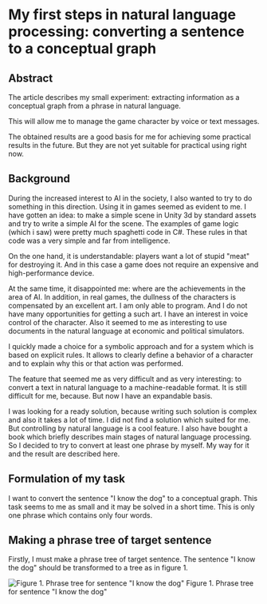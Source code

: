 # My first steps in natural language processing: converting a sentence to a conceptual graph

## Abstract
The article describes my small experiment: extracting information as a conceptual graph from a phrase in natural language. 

This will allow me to manage the game character by voice or text messages. 

The obtained results are a good basis for me for achieving some practical results in the future. 
But they are not yet suitable for practical using right now.

## Background
During the increased interest to AI in the society, I also wanted to try to do something in this direction. 
Using it in games seemed as evident to me. 
I have gotten an idea: to make a simple scene in Unity 3d by standard assets and try to write a simple AI for the scene. 
The examples of game logic (which i saw) were pretty much spaghetti code in C#. 
These rules in that code was a very simple and far from intelligence. 

On the one hand, it is understandable: players want a lot of stupid "meat" for destroying it. 
And in this case a game does not require an expensive and high-performance device.

At the same time, it disappointed me: where are the achievements in the area of AI. 
In addition, in real games, the dullness of the characters is compensated by an excellent art. 
I am only able to program. 
And I do not have many opportunities for getting a such art. 
I have an interest in voice control of the character. 
Also it seemed to me as interesting to use documents in the natural language at economic and political simulators.

I quickly made a choice for a symbolic approach and for a system which is based on explicit rules. 
It allows to clearly define a behavior of a character and to explain why this or that action was performed.

The feature that seemed me as very difficult and as very interesting: to convert a text in natural language to a machine-readable format. 
It is still difficult for me, because. But now I have an expandable basis.

I was looking for a ready solution, because writing such solution is complex and also it takes a lot of time.
I did not find a solution which suited for me. 
But controlling by natural language is a cool feature. 
I also have bought a book which briefly describes main stages of natural language processing. 
So I decided to try to convert at least one phrase by myself. 
My way for it and the result are described here.

## Formulation of my task
I want to convert the sentence "I know the dog" to a conceptual graph. 
This task seems to me as small and it may be solved in a short time. 
This is only one phrase which contains only four words.

## Making a phrase tree of target sentence
Firstly, I must make a phrase tree of target sentence. 
The sentence "I know the dog" should be transformed to a tree as in figure 1.

![Figure 1. Phrase tree for sentence &quot;I know the dog&quot;](https://metatypeman.github.io/articles/my_first_steps_in_natural_language_processing_type_hierarchy.jpg "Figure 1. Phrase tree for sentence &quot;I know the dog&quot;")
Figure 1. Phrase tree for sentence &quot;I know the dog&quot;